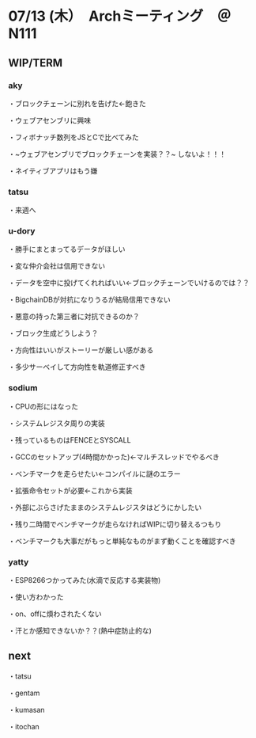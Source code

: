 # 07/13 (木）　Archミーティング　＠N111

## WIP/TERM
### aky

・ブロックチェーンに別れを告げた←飽きた

・ウェブアセンブリに興味

・フィボナッチ数列をJSとCで比べてみた

・~ウェブアセンブリでブロックチェーンを実装？？~ しないよ！！！

・ネイティブアプリはもう嫌

### tatsu

・来週へ

### u-dory

・勝手にまとまってるデータがほしい

・変な仲介会社は信用できない

・データを空中に投げてくれればいい←ブロックチェーンでいけるのでは？？

・BigchainDBが対抗になりうるが結局信用できない

・悪意の持った第三者に対抗できるのか？

・ブロック生成どうしよう？

・方向性はいいがストーリーが厳しい感がある

・多少サーベイして方向性を軌道修正すべき

### sodium

・CPUの形にはなった

・システムレジスタ周りの実装

・残っているものはFENCEとSYSCALL

・GCCのセットアップ(4時間かかった)←マルチスレッドでやるべき

・ベンチマークを走らせたい←コンパイルに謎のエラー

・拡張命令セットが必要←これから実装

・外部にぶらさげたままのシステムレジスタはどうにかしたい

・残り二時間でベンチマークが走らなければWIPに切り替えるつもり

・ベンチマークも大事だがもっと単純なものがまず動くことを確認すべき

### yatty

・ESP8266つかってみた(水滴で反応する実装物)

・使い方わかった

・on、offに煩わされたくない

・汗とか感知できないか？？(熱中症防止的な)

## next

・tatsu

・gentam

・kumasan

・itochan

